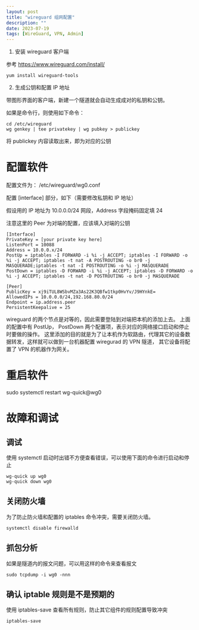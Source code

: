 ```yaml
---
layout: post
title: "wireguard 组网配置"
description: ""
date: 2023-07-19
tags: [WireGuard, VPN, Admin]
---
```


1. 安装 wireguard 客户端

参考 https://www.wireguard.com/install/

```shell
yum install wireguard-tools
```

2. 生成公钥和配置 IP 地址

带图形界面的客户端，新建一个隧道就会自动生成成对的私钥和公钥。

如果是命令行，则使用如下命令：

```shell
cd /etc/wireguard
wg genkey | tee privatekey | wg pubkey > publickey
```

将 publickey 内容读取出来，即为对应的公钥

# 配置软件

配置文件为： /etc/wireguard/wg0.conf

配置 [interface] 部分，如下（需要修改私钥和 IP 地址）

假设用的 IP 地址为 10.0.0.0/24 网段，Address 字段掩码固定填 24

注意这里的 Peer 为对端的配置，应该填入对端的公钥

```
[Interface]
PrivateKey = [your private key here]
ListenPort = 10088
Address = 10.0.0.x/24
PostUp = iptables -I FORWARD -i %i -j ACCEPT; iptables -I FORWARD -o %i -j ACCEPT; iptables -t nat -A POSTROUTING -o br0 -j MASQUERADE;iptables -t nat -I POSTROUTING -o %i -j MASQUERADE
PostDown = iptables -D FORWARD -i %i -j ACCEPT; iptables -D FORWARD -o %i -j ACCEPT; iptables -t nat -D POSTROUTING -o br0 -j MASQUERADE

[Peer]
PublicKey = xj9iTUL8WSbvMZa3As22K3QBfw1tkp0HvYv/J9HYnkE=
AllowedIPs = 10.0.0.0/24,192.168.80.0/24
Endpoint = ip.address.peer
PersistentKeepalive = 25
```

wireguard 的两个节点是对等的，因此需要登陆到对端把本机的添加上去。
上面的配置中有 PostUp， PostDown 两个配置项，表示对应的网络接口启动和停止时要做的操作。
这里添加的目的就是为了让本机作为软路由，代理其它的设备数据转发，这样就可以做到一台机器配置 wiregurad 的 VPN 隧道，
其它设备将配置了 VPN 的机器作为网关。


# 重启软件

sudo systemctl restart wg-quick@wg0

# 故障和调试

## 调试

使用 systemctl 启动时出错不方便查看错误，可以使用下面的命令进行启动和停止

```shell
wg-quick up wg0
wg-quick down wg0
```

## 关闭防火墙

为了防止防火墙和配置的 iptables 命令冲突，需要关闭防火墙。

```shell
systemctl disable firewalld
```

## 抓包分析

如果是隧道内的报文问题，可以用这样的命令来查看报文

```shell
sudo tcpdump -i wg0 -nnn
```

## 确认 iptable 规则是不是预期的

使用 iptables-save 查看所有规则，防止其它组件的规则配置导致冲突

```shell
iptables-save
```
